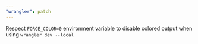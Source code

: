 ```yaml
---
"wrangler": patch
---
```


Respect `FORCE_COLOR=0` environment variable to disable colored output when using `wrangler dev --local`
